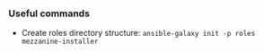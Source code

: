 ### Useful commands
- Create roles directory structure: `ansible-galaxy init -p roles mezzanine-installer`
